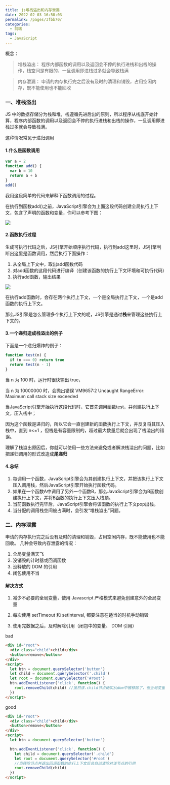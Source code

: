 ```yaml
---
title: js堆栈溢出和内存泄漏
date: 2022-02-03 16:50:03
permalink: /pages/3fbb70/
categories:
  - 前端
tags:
  - JavaScript
---
```


概念：

> 堆栈溢出： 程序内部函数的调用以及返回会不停的执行进栈和出栈的操作，栈空间是有限的，一旦调用即进栈过多就会导致栈满

> 内存泄漏： 申请的内存执行完之后没有及时的清理和销毁，占用空闲内存，既不能使用也不能回收

### 一、堆栈溢出

JS 中的数据存储分为栈和堆，栈遵循先进后出的原则，所以程序从栈底开始计算，程序内部函数的调用以及返回会不停的执行进栈和出栈的操作，一旦调用即进栈过多就会导致栈满。

这种情况常见于递归调用

#### 1.什么是函数调用

```js
var a = 2
function add() {
  var b = 10
  return a + b
}
add()
```

我用这段简单的代码来解释下函数调用的过程。

在执行到函数add()之前，JavaScript引擎会为上面这段代码创建全局执行上下文，包含了声明的函数和变量，你可以参考下图：

![](https://qiniu.espe.work/blog/20220203172001.png)


#### 2.函数执行过程

生成可执行代码之后，JS引擎开始顺序执行代码，执行到add这里时，JS引擎判断出这里是函数调用，然后执行下面操作：


1. 从全局上下文中，取出add函数代码
2. 对add函数的这段代码进行编译（创建该函数的执行上下文环境和可执行代码）
3. 执行add函数，输出结果

![](https://qiniu.espe.work/blog/20220203172101.png)

在执行add函数时，会存在两个执行上下文，一个是全局执行上下文，一个是add函数的执行上下文。

那么JS引擎是怎么管理多个执行上下文的呢，JS引擎是通过**栈**来管理这些执行上下文的。

#### 3.一个递归造成栈溢出的例子

下面是一个递归爆炸的例子：

```js
function test(n) {
  if (n === 0) return true
  return test(n - 1)
}
```

当 n 为 100 时，运行时很快输出 true，

当 n 为 10000000 时，会抛出错误 VM9657:2 Uncaught RangeError: Maximum call stack size exceeded

当JavaScript引擎开始执行这段代码时，它首先调用函数test，并创建执行上下文，压入栈中；

因为这个函数是递归的，所以它会一直创建新的函数执行上下文，并反复将其压入栈中，直到 n<=1 ，但栈是有容量限制的，超过最大数量后就会出现了栈溢出的错误。

理解了栈溢出原因后，你就可以使用一些方法来避免或者解决栈溢出的问题，比如把递归调用的形式改造成**尾递归**

#### 4.总结

1. 每调用一个函数，JavaScript引擎会为其创建执行上下文，并把该执行上下文压入调用栈，然后JavaScript引擎开始执行函数代码。
2. 如果在一个函数A中调用了另外一个函数B，那么JavaScript引擎会为B函数创建执行上下文，并将B函数的执行上下文压入栈顶。
3. 当前函数执行完毕后，JavaScript引擎会将该函数的执行上下文pop出栈。
4. 当分配的调用栈空间被占满时，会引发“堆栈溢出”问题。

### 二、内存泄露

申请的内存执行完之后没有及时的清理和销毁，占用空闲内存，既不能使用也不能回收。 几种会导致内存泄露的情况：

1. 全局变量满天飞
2. 没销毁的计时器或回调函数
3. 没释放的 DOM 的引用
4. 闭包使用不当

#### 解决方式

1. 减少不必要的全局变量，使用 Javascript 严格模式来避免创建意外的全局变量

2. 每次使用 setTimeout 和 setInterval, 都要注意在适当的时机手动销毁

3. 使用完数据之后，及时解除引用（闭包中的变量、 DOM 引用）

bad

```html
<div id="root">
  <div class="child">child</div>
  <button>remove</button>
</div>
<script>
  let btn = document.querySelector('button')
  let child = document.querySelector('.child')
  let root = document.querySelector('#root')
  btn.addEventListener('click', function() {
    root.removeChild(child) //虽然该.child节点确实从dom中被移除了，但全局变量child仍然对该节点有引用,导致该节点的内存一直无法释放
  })
</script>
```

good

```html
<div id="root">
  <div class="child">child</div>
  <button>remove</button>
</div>
<script>
  let btn = document.querySelector('button')

  btn.addEventListener('click', function() {
    let child = document.querySelector('.child')
    let root = document.querySelector('#root')
    //当移除节点并退出回调函数的执行上下文后会自动清除对该节点的引用
    root.removeChild(child)
  })
</script>
```

